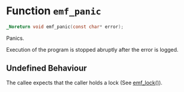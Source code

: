 # Function `emf_panic`

```c
_Noreturn void emf_panic(const char* error);
```

Panics.

Execution of the program is stopped abruptly after the error is logged.

## Undefined Behaviour

The callee expects that the caller holds a lock (See [emf_lock()](./fn.emf_lock.md)).
